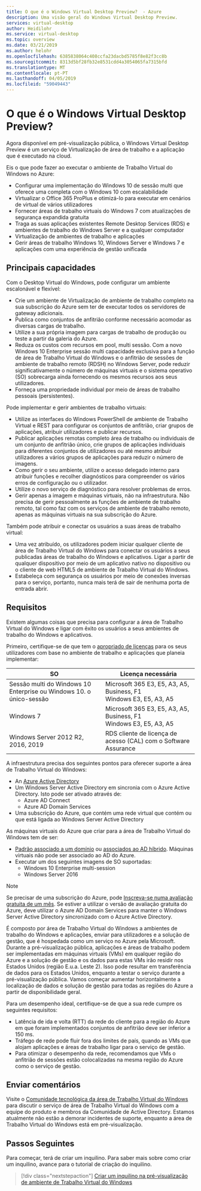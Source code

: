 ```yaml
---
title: O que é o Windows Virtual Desktop Preview?  - Azure
description: Uma visão geral do Windows Virtual Desktop Preview.
services: virtual-desktop
author: Heidilohr
ms.service: virtual-desktop
ms.topic: overview
ms.date: 03/21/2019
ms.author: helohr
ms.openlocfilehash: 6385838064c408ccfa23dacbd5785f8e82f3cc8b
ms.sourcegitcommit: 8313d5bf28fb32e8531cdd4a3054065fa7315bfd
ms.translationtype: MT
ms.contentlocale: pt-PT
ms.lasthandoff: 04/05/2019
ms.locfileid: "59049443"
---
```

# <a name="what-is-windows-virtual-desktop-preview"></a>O que é o Windows Virtual Desktop Preview? 

Agora disponível em pré-visualização pública, o Windows Virtual Desktop Preview é um serviço de Virtualização de área de trabalho e a aplicação que é executado na cloud.

Eis o que pode fazer ao executar o ambiente de Trabalho Virtual do Windows no Azure:

* Configurar uma implementação do Windows 10 de sessão multi que oferece uma completa com o Windows 10 com escalabilidade
* Virtualizar o Office 365 ProPlus e otimizá-lo para executar em cenários de virtual de vários utilizadores
* Fornecer áreas de trabalho virtuais do Windows 7 com atualizações de segurança expandida gratuita
* Traga as suas aplicações existentes Remote Desktop Services (RDS) e ambientes de trabalho do Windows Server e a qualquer computador
* Virtualização de ambientes de trabalho e aplicações
* Gerir áreas de trabalho Windows 10, Windows Server e Windows 7 e aplicações com uma experiência de gestão unificada

## <a name="key-capabilities"></a>Principais capacidades

Com o Desktop Virtual do Windows, pode configurar um ambiente escalonável e flexível:

* Crie um ambiente de Virtualização de ambiente de trabalho completo na sua subscrição do Azure sem ter de executar todos os servidores de gateway adicionais.
* Publica como conjuntos de anfitrião conforme necessário acomodar as diversas cargas de trabalho.
* Utilize a sua própria imagem para cargas de trabalho de produção ou teste a partir da galeria do Azure.
* Reduza os custos com recursos em pool, multi sessão. Com a novo Windows 10 Enterprise sessão multi capacidade exclusiva para a função de área de Trabalho Virtual do Windows e o anfitrião de sessões de ambiente de trabalho remoto (RDSH) no Windows Server, pode reduzir significativamente o número de máquinas virtuais e o sistema operativo (SO) sobrecarga ainda fornecendo os mesmos recursos aos seus utilizadores.
* Forneça uma propriedade individual por meio de áreas de trabalho pessoais (persistentes).

Pode implementar e gerir ambientes de trabalho virtuais:

* Utilize as interfaces do Windows PowerShell de ambiente de Trabalho Virtual e REST para configurar os conjuntos de anfitrião, criar grupos de aplicações, atribuir utilizadores e publicar recursos.
* Publicar aplicações remotas completo área de trabalho ou individuais de um conjunto de anfitrião único, crie grupos de aplicações individuais para diferentes conjuntos de utilizadores ou até mesmo atribuir utilizadores a vários grupos de aplicações para reduzir o número de imagens.
* Como gerir o seu ambiente, utilize o acesso delegado interno para atribuir funções e recolher diagnósticos para compreender os vários erros de configuração ou o utilizador.
* Utilize o novo serviço de diagnóstico para resolver problemas de erros.
* Gerir apenas a imagem e máquinas virtuais, não na infraestrutura. Não precisa de gerir pessoalmente as funções de ambiente de trabalho remoto, tal como faz com os serviços de ambiente de trabalho remoto, apenas as máquinas virtuais na sua subscrição do Azure.

Também pode atribuir e conectar os usuários a suas áreas de trabalho virtual:

* Uma vez atribuído, os utilizadores podem iniciar qualquer cliente de área de Trabalho Virtual do Windows para conectar os usuários a seus publicadas áreas de trabalho do Windows e aplicativos. Ligar a partir de qualquer dispositivo por meio de um aplicativo nativo no dispositivo ou o cliente de web HTML5 de ambiente de Trabalho Virtual do Windows.
* Estabeleça com segurança os usuários por meio de conexões inversas para o serviço, portanto, nunca mais terá de sair de nenhuma porta de entrada abrir.

## <a name="requirements"></a>Requisitos

Existem algumas coisas que precisa para configurar a área de Trabalho Virtual do Windows e ligar com êxito os usuários a seus ambientes de trabalho do Windows e aplicativos.

Primeiro, certifique-se de que tem o [apropriado de licenças](https://azure.microsoft.com/pricing/details/virtual-desktop/) para os seus utilizadores com base no ambiente de trabalho e aplicações que planeia implementar:

|SO|Licença necessária|
|---|---|
|Sessão multi do Windows 10 Enterprise ou Windows 10. o único-sessão|Microsoft 365 E3, E5, A3, A5, Business, F1<br>Windows E3, E5, A3, A5|
|Windows 7|Microsoft 365 E3, E5, A3, A5, Business, F1<br>Windows E3, E5, A3, A5|
|Windows Server 2012 R2, 2016, 2019|RDS cliente de licença de acesso (CAL) com o Software Assurance|

A infraestrutura precisa dos seguintes pontos para oferecer suporte a área de Trabalho Virtual do Windows:

* An [Azure Active Directory](https://docs.microsoft.com/azure/active-directory/)
* Um Windows Server Active Directory em sincronia com o Azure Active Directory. Isto pode ser ativado através de:
  * Azure AD Connect
  * Azure AD Domain Services
* Uma subscrição do Azure, que contém uma rede virtual que contém ou que está ligada ao Windows Server Active Directory
  
As máquinas virtuais do Azure que criar para a área de Trabalho Virtual do Windows tem de ser:

* [Padrão associado a um domínio](https://docs.microsoft.com/azure/active-directory-domain-services/active-directory-ds-comparison) ou [associados ao AD híbrido](https://docs.microsoft.com/azure/active-directory/devices/hybrid-azuread-join-plan). Máquinas virtuais não pode ser associado ao AD do Azure.
* Executar um dos seguintes imagens de SO suportadas:
  * Windows 10 Enterprise multi-session
  * Windows Server 2016

>[!NOTE]
>Se precisar de uma subscrição do Azure, pode [Inscreva-se numa avaliação gratuita de um mês](https://azure.microsoft.com/free/). Se estiver a utilizar o versão de avaliação gratuita do Azure, deve utilizar o Azure AD Domain Services para manter o Windows Server Active Directory sincronizado com o Azure Active Directory.

É composto por área de Trabalho Virtual do Windows a ambientes de trabalho do Windows e aplicações, enviar para utilizadores e a solução de gestão, que é hospedada como um serviço no Azure pela Microsoft. Durante a pré-visualização pública, aplicações e áreas de trabalho podem ser implementadas em máquinas virtuais (VMs) em qualquer região do Azure e a solução de gestão e os dados para estas VMs irão residir nos Estados Unidos (região E.u.a. Leste 2). Isso pode resultar em transferência de dados para os Estados Unidos, enquanto a testar o serviço durante a pré-visualização pública. Vamos começar aumentar horizontalmente a localização de dados e solução de gestão para todas as regiões do Azure a partir de disponibilidade geral.

Para um desempenho ideal, certifique-se de que a sua rede cumpre os seguintes requisitos:

* Latência de ida e volta (RTT) da rede do cliente para a região do Azure em que foram implementados conjuntos de anfitrião deve ser inferior a 150 ms.
* Tráfego de rede pode fluir fora dos limites de país, quando as VMs que alojam aplicações e áreas de trabalho ligar para o serviço de gestão.
* Para otimizar o desempenho da rede, recomendamos que VMs o anfitrião de sessões estão colocalizadas na mesma região do Azure como o serviço de gestão.

## <a name="provide-feedback"></a>Enviar comentários

Visite o [Comunidade tecnológica da área de Trabalho Virtual do Windows](https://techcommunity.microsoft.com/t5/Windows-Virtual-Desktop/bd-p/WindowsVirtualDesktop) para discutir o serviço de área de Trabalho Virtual do Windows com a equipe do produto e membros da Comunidade de Active Directory. Estamos atualmente não estão a demorar incidentes de suporte, enquanto a área de Trabalho Virtual do Windows está em pré-visualização.

## <a name="next-steps"></a>Passos Seguintes

Para começar, terá de criar um inquilino. Para saber mais sobre como criar um inquilino, avance para o tutorial de criação do inquilino.

> [!div class="nextstepaction"]
> [Criar um inquilino na pré-visualização de ambiente de Trabalho Virtual do Windows](tenant-setup-azure-active-directory.md)
